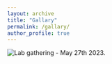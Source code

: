 ```yaml
---
layout: archive
title: "Gallary"
permalink: /gallary/
author_profile: true
---
```


![Lab gathering - May 27th 2023.](../images/outreach/lab_gathering1.JPG)
